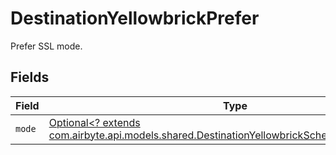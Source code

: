 # DestinationYellowbrickPrefer

Prefer SSL mode.


## Fields

| Field                                                                                                                                                         | Type                                                                                                                                                          | Required                                                                                                                                                      | Description                                                                                                                                                   |
| ------------------------------------------------------------------------------------------------------------------------------------------------------------- | ------------------------------------------------------------------------------------------------------------------------------------------------------------- | ------------------------------------------------------------------------------------------------------------------------------------------------------------- | ------------------------------------------------------------------------------------------------------------------------------------------------------------- |
| `mode`                                                                                                                                                        | [Optional<? extends com.airbyte.api.models.shared.DestinationYellowbrickSchemasSslModeMode>](../../models/shared/DestinationYellowbrickSchemasSslModeMode.md) | :heavy_minus_sign:                                                                                                                                            | N/A                                                                                                                                                           |
